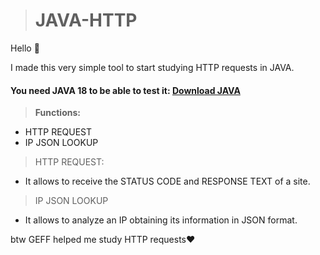 > # **JAVA-HTTP**

Hello :wave: 

I made this very simple tool to start studying HTTP requests in JAVA.

#### You need JAVA 18 to be able to test it: [Download JAVA](https://www.oracle.com/java/technologies/downloads/#jdk18-windows)

> **Functions:**

- HTTP REQUEST
- IP JSON LOOKUP

> HTTP REQUEST:
- It allows to receive the STATUS CODE and RESPONSE TEXT of a site.
> IP JSON LOOKUP
- It allows to analyze an IP obtaining its information in JSON format.

btw GEFF helped me study HTTP requests:heart:
